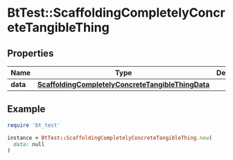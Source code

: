 # BtTest::ScaffoldingCompletelyConcreteTangibleThing

## Properties

| Name | Type | Description | Notes |
| ---- | ---- | ----------- | ----- |
| **data** | [**ScaffoldingCompletelyConcreteTangibleThingData**](ScaffoldingCompletelyConcreteTangibleThingData.md) |  | [optional] |

## Example

```ruby
require 'bt_test'

instance = BtTest::ScaffoldingCompletelyConcreteTangibleThing.new(
  data: null
)
```

